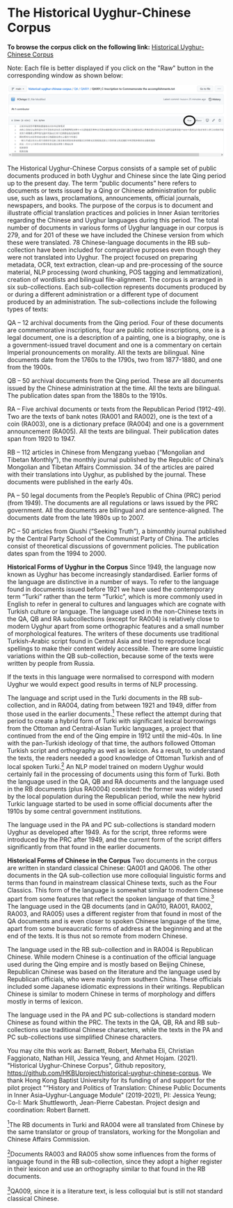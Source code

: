 # The Historical Uyghur-Chinese Corpus
<b>To browse the corpus click on the following link:</b>
<a href="https://htmlpreview.github.io/?https://github.com/HKBUproject/historical-uyghur-chinese-corpus/blob/main/Metadata.html" target="_blank" rel="noopener noreferrer">Historical Uyghur-Chinese Corpus</a>

Note: Each file is better displayed if you click on the "Raw" button in the corresponding window as shown below:

<img src="/images/Raw_GitHub.png">

The Historical Uyghur-Chinese Corpus consists of a sample set of public documents produced in both Uyghur and Chinese since the late Qing period up to the present day. The term “public documents” here refers to documents or texts issued by a Qing or Chinese administration for public use, such as laws, proclamations, announcements, official journals, newspapers, and books. The purpose of the corpus is to document and illustrate official translation practices and policies in Inner Asian territories regarding the Chinese and Uyghur languages during this period.
The total number of documents in various forms of Uyghur language in our corpus is 279, and for 201 of these we have included the Chinese version from which these were translated. 78 Chinese-language documents in the RB sub-collection have been included for comparative purposes even though they were not translated into Uyghur.
The project focused on preparing metadata, OCR, text extraction, clean-up and pre-processing of the source material, NLP processing (word chunking, POS tagging and lemmatization), creation of wordlists and bilingual file-alignment.
The corpus is arranged in six sub-collections. Each sub-collection represents documents produced by or during a different administration or a different type of document produced by an administration. The sub-collections include the following types of texts:

QA – 12 archival documents from the Qing period. Four of these documents are commemorative inscriptions, four are public notice inscriptions, one is a legal document, one is a description of a painting, one is a biography, one is a government-issued travel document and one is a commentary on certain Imperial pronouncements on morality. All the texts are bilingual. Nine documents date from the 1760s to the 1790s, two from 1877-1880, and one from the 1900s.

QB – 50 archival documents from the Qing period. These are all documents issued by the Chinese administration at the time. All the texts are bilingual. The publication dates span from the 1880s to the 1910s.

RA – Five archival documents or texts from the Republican Period (1912-49). Two are the texts of bank notes (RA001 and RA002), one is the text of a coin (RA003), one is a dictionary preface (RA004) and one is a government announcement (RA005). All the texts are bilingual. Their publication dates span from 1920 to 1947.

RB – 112 articles in Chinese from Mengzang yuebao (“Mongolian and Tibetan Monthly”), the monthly journal published by the Republic of China’s Mongolian and Tibetan Affairs Commission. 34 of the articles are paired with their translations into Uyghur, as published by the journal. These documents were published in the early 40s.

PA – 50 legal documents from the People’s Republic of China (PRC) period (from 1949). The documents are all regulations or laws issued by the PRC government. All the documents are bilingual and are sentence-aligned. The documents date from the late 1980s up to 2007.

PC – 50 articles from Qiushi (“Seeking Truth”), a bimonthly journal published by the Central Party School of the Communist Party of China. The articles consist of theoretical discussions of government policies. The publication dates span from the 1994 to 2000.

<b>Historical Forms of Uyghur in the Corpus</b>
Since 1949, the language now known as Uyghur has become increasingly standardised. Earlier forms of the language are distinctive in a number of ways. To refer to the language found in documents issued before 1921 we have used the contemporary term “Turki” rather than the term “Turkic”, which is more commonly used in English to refer in general to cultures and languages which are cognate with Turkish culture or language.
The language used in the non-Chinese texts in the QA, QB and RA subcollections (except for RA004) is relatively close to modern Uyghur apart from some orthographic features and a small number of morphological features. The writers of these documents use traditional Turkish-Arabic script found in Central Asia and tried to reproduce local spellings to make their content widely accessible. There are some linguistic variations within the QB sub-collection, because some of the texts were written by people from Russia.

If the texts in this language were normalised to correspond with modern Uyghur we would expect good results in terms of NLP processing.

The language and script used in the Turki documents in the RB sub-collection, and in RA004, dating from between 1921 and 1949, differ from those used in the earlier documents.<a href="#note1" id="note1ref"><sup>1</sup></a> These reflect the attempt during that period to create a hybrid form of Turki with significant lexical borrowings from the Ottoman and Central-Asian Turkic languages, a project that continued from the end of the Qing empire in 1912 until the mid-40s. In line with the pan-Turkish ideology of that time, the authors followed Ottoman Turkish script and orthography as well as lexicon. As a result, to understand the texts, the readers needed a good knowledge of Ottoman Turkish and of local spoken Turki.<a href="#note2" id="note2ref"><sup>2</sup></a> An NLP model trained on modern Uyghur would certainly fail in the processing of documents using this form of Turki.
Both the language used in the QA, QB and RA documents and the language used in the RB documents (plus RA0004) coexisted: the former was widely used by the local population during the Republican period, while the new hybrid Turkic language started to be used in some official documents after the 1910s by some central government institutions.

The language used in the PA and PC sub-collections is standard modern Uyghur as developed after 1949. As for the script, three reforms were introduced by the PRC after 1949, and the current form of the script differs significantly from that found in the earlier documents.

<b>Historical Forms of Chinese in the Corpus</b>
Two documents in the corpus are written in standard classical Chinese: QA001 and QA006. The other documents in the QA sub-collection use more colloquial linguistic forms and terms than found in mainstream classical Chinese texts, such as the Four Classics. This form of the language is somewhat similar to modern Chinese apart from some features that reflect the spoken language of that time.<a href="#note3" id="note1ref"><sup>3</sup></a> The language used in the QB documents (and in QA010, RA001, RA002, RA003, and RA005) uses a different register from that found in most of the QA documents and is even closer to spoken Chinese language of the time, apart from some bureaucratic forms of address at the beginning and at the end of the texts. It is thus not so remote from modern Chinese.

The language used in the RB sub-collection and in RA004 is Republican Chinese. While modern Chinese is a continuation of the official language used during the Qing empire and is mostly based on Beijing Chinese, Republican Chinese was based on the literature and the language used by Republican officials, who were mainly from southern China. These officials included some Japanese idiomatic expressions in their writings. Republican Chinese is similar to modern Chinese in terms of morphology and differs mostly in terms of lexicon.

The language used in the PA and PC sub-collections is standard modern Chinese as found within the PRC.
The texts in the QA, QB, RA and RB sub-collections use traditional Chinese characters, while the texts in the PA and PC sub-collections use simplified Chinese characters.


You may cite this work as:
Barnett, Robert, Merhaba Eli, Christian Faggionato, Nathan Hill, Jessica Yeung, and Ahmet Hojam. (2021). "Historical Uyghur-Chinese Corpus", Github repository, https://github.com/HKBUproject/historical-uyghur-chinese-corpus.
We thank Hong Kong Baptist University for its funding of and support for the pilot project "“History and Politics of Translation: Chinese Public Documents in Inner Asia–Uyghur-Language Module" (2019-2021), PI: Jessica Yeung; Co-I: Mark Shuttleworth, Jean-Pierre Cabestan. Project design and coordination: Robert Barnett.

<a id="note1" href="#note1ref"><sup>1</sup></a>The RB documents in Turki and RA004 were all translated from Chinese by the same translator or group of translators, working for the Mongolian and Chinese Affairs Commission.

<a id="note2" href="#note2ref"><sup>2</sup></a>Documents RA003 and RA005 show some influences from the forms of language found in the RB sub-collection, since they adopt a higher register in their lexicon and use an orthography similar to that found in the RB documents.

<a id="note3" href="#note3ref"><sup>3</sup></a>QA009, since it is a literature text, is less colloquial but is still not standard classical Chinese.
